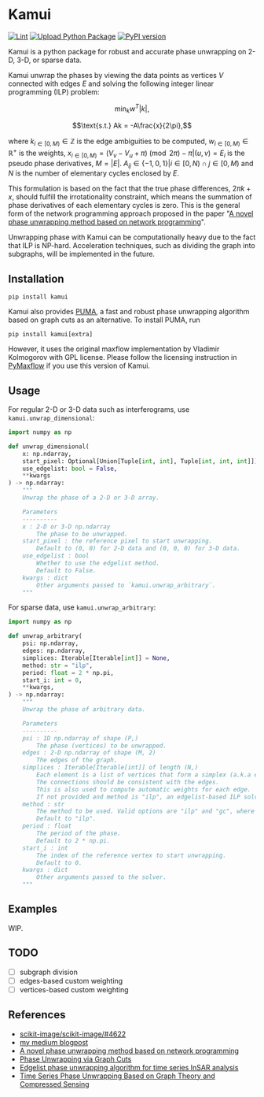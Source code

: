 # Kamui
[![Lint](https://github.com/yoyololicon/kamui/actions/workflows/black.yml/badge.svg)](https://github.com/yoyololicon/kamui/actions/workflows/black.yml)
[![Upload Python Package](https://github.com/yoyololicon/kamui/actions/workflows/python-publish.yml/badge.svg)](https://github.com/yoyololicon/kamui/actions/workflows/python-publish.yml)
[![PyPI version](https://badge.fury.io/py/kamui.svg)](https://badge.fury.io/py/kamui)


Kamui is a python package for robust and accurate phase unwrapping on 2-D, 3-D, or sparse data. 

Kamui unwrap the phases by viewing the data points as vertices $V$ connected with edges $E$ and solving the following integer linear programming (ILP) problem:

```math
\min_{k} w^T |k|,
```

```math
\text{s.t.} Ak = -A\frac{x}{2\pi},
```
where $`k_{i \in [0, M)} \in \mathbb{Z}`$ is the edge ambiguities to be computed, $`w_{i \in [0, M)} \in \mathbb{R}^+`$ is the weights, $`x_{i \in [0, M)} = (V_v - V_u + \pi) \pmod {2\pi} - \pi |  (u, v) = E_i`$ is the pseudo phase derivatives, $`M = |E|`$. 
$`A_{ij} \in \{-1, 0, 1\} | i \in [0, N) \cap j \in [0, M)`$ and $N$ is the number of elementary cycles enclosed by $E$.

This formulation is based on the fact that the true phase differences, $2\pi k + x$, should fulfill the irrotationality constraint, which means the summation of phase derivatives of each elementary cycles is zero.
This is the general form of the network programming approach proposed in the paper "[A novel phase unwrapping method based on network programming](https://ieeexplore.ieee.org/document/673674)".

Unwrapping phase with Kamui can be computationally heavy due to the fact that ILP is NP-hard.
Acceleration techniques, such as dividing the graph into subgraphs, will be implemented in the future.

## Installation

```commandline
pip install kamui
```

Kamui also provides [PUMA](https://ieeexplore.ieee.org/document/4099386), a fast and robust phase unwrapping algorithm based on graph cuts as an alternative.
To install PUMA, run

```commandline
pip install kamui[extra]
```

However, it uses the original maxflow implementation by Vladimir Kolmogorov with GPL license.
Please follow the licensing instruction in [PyMaxflow](http://pmneila.github.io/PyMaxflow/#indices-and-tables) if you use this version of Kamui.


## Usage

For regular 2-D or 3-D data such as interferograms, use `kamui.unwrap_dimensional`:

```python
import numpy as np

def unwrap_dimensional(
    x: np.ndarray,
    start_pixel: Optional[Union[Tuple[int, int], Tuple[int, int, int]]] = None,
    use_edgelist: bool = False,
    **kwargs
) -> np.ndarray:
    """
    Unwrap the phase of a 2-D or 3-D array.

    Parameters
    ----------
    x : 2-D or 3-D np.ndarray
        The phase to be unwrapped.
    start_pixel : the reference pixel to start unwrapping.
        Default to (0, 0) for 2-D data and (0, 0, 0) for 3-D data.
    use_edgelist : bool
        Whether to use the edgelist method.
        Default to False.
    kwargs : dict
        Other arguments passed to `kamui.unwrap_arbitrary`.
    """
```

For sparse data, use `kamui.unwrap_arbitrary`:

```python
import numpy as np

def unwrap_arbitrary(
    psi: np.ndarray,
    edges: np.ndarray,
    simplices: Iterable[Iterable[int]] = None,
    method: str = "ilp",
    period: float = 2 * np.pi,
    start_i: int = 0,
    **kwargs,
) -> np.ndarray:
    """
    Unwrap the phase of arbitrary data.

    Parameters
    ----------
    psi : 1D np.ndarray of shape (P,)
        The phase (vertices) to be unwrapped. 
    edges : 2-D np.ndarray of shape (M, 2)
        The edges of the graph.
    simplices : Iterable[Iterable[int]] of length (N,)
        Each element is a list of vertices that form a simplex (a.k.a elementary cycle).
        The connections should be consistent with the edges.
        This is also used to compute automatic weights for each edge.
        If not provided and method is "ilp", an edgelist-based ILP solver will be used without weighting.
    method : str
        The method to be used. Valid options are "ilp" and "gc", where "gc" correponds to PUMA.
        Default to "ilp".
    period : float
        The period of the phase.
        Default to 2 * np.pi.
    start_i : int
        The index of the reference vertex to start unwrapping.
        Default to 0.
    kwargs : dict
        Other arguments passed to the solver.
    """
```

## Examples

WIP.

## TODO

- [ ] subgraph division
- [ ] edges-based custom weighting
- [ ] vertices-based custom weighting

## References

- [scikit-image/scikit-image/#4622](https://github.com/scikit-image/scikit-image/issues/4622)
- [my medium blogpost](https://medium.com/@ILoveJK/%E7%9B%B8%E4%BD%8D%E9%87%8D%E5%BB%BA%E8%88%87%E5%9C%96%E5%AD%B8-phase-unwrapping-using-minimum-cost-network-flow-%E4%B8%89-b64732901f17)
- [A novel phase unwrapping method based on network programming](https://ieeexplore.ieee.org/document/673674)
- [Phase Unwrapping via Graph Cuts](https://ieeexplore.ieee.org/document/4099386)
- [Edgelist phase unwrapping algorithm for time series InSAR analysis](https://opg.optica.org/josaa/abstract.cfm?uri=josaa-27-3-605)
- [Time Series Phase Unwrapping Based on Graph Theory and Compressed Sensing](https://ieeexplore.ieee.org/document/9387451?arnumber=9387451)